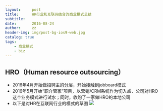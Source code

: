 ```yaml
---
layout:     post
title:      HR行业和互联网结合的商业模式总结
subtitle: 
date:       2016-08-24
author:     zz
header-img: img/post-bg-ios9-web.jpg
catalog: true
tags:
    - 商业模式
    - biz
---
```


## HRO（Human resource outsourcing）
- 2016年4月开始做招聘主的分层，开始接触到jobboard模式
- 2016年5月开始“职介管家”项目，以营销/CRM系统作为切入点，公司对HRO这个业务模式进行试水；同时，收购了一家做HRO的本地公司
- 以下是对HR在互联网行业的模式的草图
![](https://ws1.sinaimg.cn/large/006tKfTcgy1fm3ng0l117j31kw0uln1e.jpg)